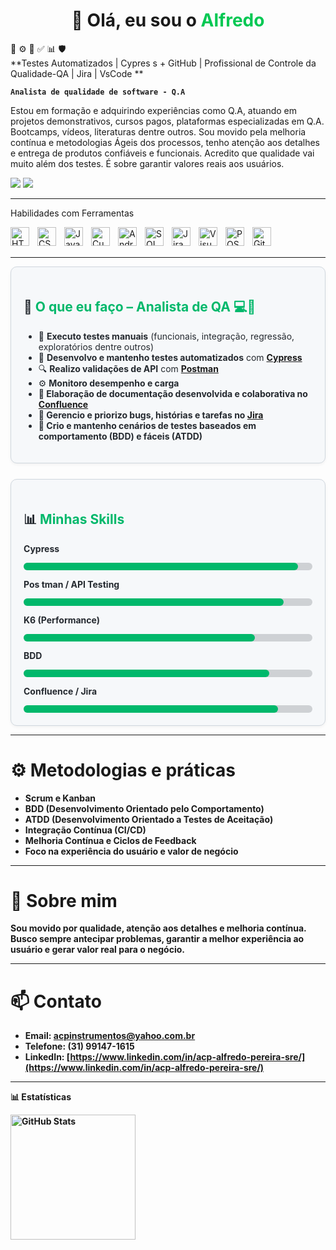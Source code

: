 <div align="center">
  <h1>👋 Olá, eu sou o <span style="color:#00C853;">Alfredo</span></h1>
</div>

🧪 ⚙️ 🤖 ✅ 📊 🛡️  
**Testes Automatizados | Cypres s + GitHub | Profissional de Controle da Qualidade-QA | Jira | VsCode **

**`Analista de qualidade de software - Q.A`**

Estou em formação e adquirindo experiências como Q.A, atuando em projetos demonstrativos, cursos pagos, plataformas especializadas em Q.A. Bootcamps, vídeos, literaturas dentre outros. 
Sou movido pela melhoria contínua e metodologias Ágeis dos processos, tenho atenção aos detalhes e entrega de produtos confiáveis e funcionais. Acredito que qualidade vai muito além dos testes. É sobre garantir valores reais aos usuários.

<p align="left">
       <a href = "acpinstrumentos@yahoo.com.br"> <img src="https://img.shields.io/badge/-Yahoo-%23333?style=for-the-badge&logo=yahoo&logoColor=white" target="_blank"></a>
    <a href="https://www.linkedin.com/in/acp-alfredo-pereira-sre/" target="_blank"><img src="https://img.shields.io/badge/-LinkedIn-%230077B5?style=for-the-badge&logo=linkedin&logoColor=white"  target="_blank"></a> 
    <a href="https://github.com/Alfredo-Pereira-QA?tab=repositories&sort=stargazers">
           </a>
</p>

---

Habilidades com Ferramentas

<img 
    align="left" 
    alt="HTML"
    title="HTML" 
    width="30px" 
    style="padding-right: 10px;" 
    src="https://cdn.jsdelivr.net/gh/devicons/devicon@latest/icons/html5/html5-original.svg" 
/>
<img 
    align="left" 
    alt="CSS" 
    title="CSS"
    width="30px" 
    style="padding-right: 10px;" 
    src="https://cdn.jsdelivr.net/gh/devicons/devicon@latest/icons/css3/css3-original.svg" 
/>
<img 
    align="left" 
    alt="JavaScript" 
    title="JavaScript"
    width="30px" 
    style="padding-right: 10px;" 
    src="https://cdn.jsdelivr.net/gh/devicons/devicon@latest/icons/javascript/javascript-original.svg" 
/>
<img 
    align="left" 
    alt="Cucumber"
    title="Cucumber" 
    width="30px" 
    style="padding-right: 10px;" 
    src="https://cdn.jsdelivr.net/gh/devicons/devicon@latest/icons/cucumber/cucumber-plain.svg"
/>
<img 
    align="left" 
    alt="Android" 
    title="Android"
    width="30px" 
    style="padding-right: 10px;" 
    src="https://cdn.jsdelivr.net/gh/devicons/devicon@latest/icons/android/android-original.svg"
/>
<img 
    align="left" 
    alt="SQL"
    title="SQL" 
    width="30px" 
    style="padding-right: 10px;" 
    src="https://cdn.jsdelivr.net/gh/devicons/devicon@latest/icons/postgresql/postgresql-original.svg"
/>
<img 
    align="left" 
    alt="Jira" 
    title="Jira"
    width="30px" 
    style="padding-right: 10px;" 
    src="https://cdn.jsdelivr.net/gh/devicons/devicon@latest/icons/jira/jira-original.svg"
/>
<img 
    align="left" 
    alt="Visualcode" 
    title="Visualcode"
    width="30px" 
    style="padding-right: 10px;" 
    src="https://cdn.jsdelivr.net/gh/devicons/devicon@latest/icons/vscode/vscode-original.svg" 
/>
<img 
    align="left" 
    alt="POSTMAN" 
    title="POSTMAN"
    width="30px" 
    style="padding-right: 10px;" 
    src="https://cdn.jsdelivr.net/gh/devicons/devicon@latest/icons/postman/postman-original.svg"
/>
<img 
    align="left" 
    alt="Git" 
    title="Git"
    width="30px" 
    style="padding-right: 10px;" 
    src="https://cdn.jsdelivr.net/gh/devicons/devicon@latest/icons/git/git-original.svg" 
/>
<br/>
<br/>

---

<div align="left" style=" background-color: var(--color-canvas-subtle, #f6f8fa); color: var(--color-fg-default, #24292f); border: 1px solid var(--color-border-default, #d0d7de); border-radius: 10px; padding: 20px; box-shadow: 0 2px 5px rgba(0,0,0,0.05); margin-bottom: 25px; "> <h2>🧩 <span style="color: var(--color-accent-fg, #00b86b);">O que eu faço – Analista de QA 💻🧠</span></h2> <ul> <li>🧪 <strong>Executo testes manuais</strong> (funcionais, integração, regressão, exploratórios dentre outros)</li> <li>🤖 <strong>Desenvolvo e mantenho testes automatizados</strong> com <a href="https://www.cypress.io/" target="_blank"><strong>Cypress</strong></a> </strong></a></li> <li>🔍 <strong>Realizo validações de API</strong> com <a href="https://www.postman.com/" target="_blank"><strong>Postman</strong></a></li> <li>⚙️ <strong>Monitoro desempenho e carga</a></li> <li>📝 <strong>Elaboração de documentação</strong> desenvolvida e colaborativa no <a href="https://www.atlassian.com/software/confluence" target="_blank"><strong>Confluence</strong></a></li> <li>🐞 <strong>Gerencio e priorizo bugs, histórias e tarefas</strong> no <a href="https://www.atlassian.com/software/jira" target="_blank"><strong>Jira</strong></a></li> <li>🧠 <strong>Crio e mantenho cenários de testes baseados em comportamento (BDD)</strong> e <strong>fáceis (ATDD)</strong></li> </ul> </div> <!-- Gráfico de Skills --> <div align="left" style=" background-color: var(--color-canvas-subtle, #f6f8fa); color: var(--color-fg-default, #24292f); border: 1px solid var(--color-border-default, #d0d7de); border-radius: 10px; padding: 20px; box-shadow: 0 2px 5px rgba(0,0,0,0.05); "> <h2>📊 <span style="color: var(--color-accent-fg, #00b86b);">Minhas Skills</span></h2> <p><strong>Cypress</strong></p> <div style="background-color:#30363d33; border-radius:6px; height:12px;"> <div style="width:95%; height:12px; border-radius:6px; background-color:#00b86b;"></div> </div> <p><strong>Pos tman / API Testing</strong></p> <div style="background-color:#30363d33; border-radius:6px; height:12px;"> <div style="width:90%; height:12px; border-radius:6px; background-color:#00b86b;"></div> </div> <p><strong>K6 (Performance)</strong></p> <div style="background-color:#30363d33; border-radius:6px; height:12px;"> <div style="width:80%; height:12px; border-radius:6px; background-color:#00b86b;"></div> </div> <p><strong>BDD </strong></p> <div style="background-color:#30363d33; border-radius:6px; height:12px;"> <div style="width:85%; height:12px; border-radius:6px; background-color:#00b86b;"></div> </div> <p><strong>Confluence / Jira</strong></p> <div style="background-color:#30363d33; border-radius:6px; height:12px;"> <div style="width:88%; height:12px; border-radius:6px; background-color:#00b86b;"></div> </div> </div>

---

# ⚙️ Metodologias e práticas

- **Scrum e Kanban**
- **BDD** (Desenvolvimento Orientado pelo Comportamento)
- **ATDD** (Desenvolvimento Orientado a Testes de Aceitação)
- **Integração Contínua (CI/CD)**
- **Melhoria Contínua e Ciclos de Feedback**
- **Foco na experiência do usuário e valor de negócio**

---

# 🚀 Sobre mim

Sou movido por **qualidade, atenção aos detalhes e melhoria contínua**.  
Busco sempre **antecipar problemas, garantir a melhor experiência ao usuário e gerar valor real para o negócio**.

---

# 📫 Contato

- Email:   [acpinstrumentos@yahoo.com.br](mailto:acpinstrumentos@yahoo.com.br)  
- Telefone: (31) 99147-1615  
- LinkedIn: [https://www.linkedin.com/in/acp-alfredo-pereira-sre/](https://www.linkedin.com/in/acp-alfredo-pereira-sre/)


---

📊 Estatísticas

<p>
  <img 
    align="left" 
    alt="GitHub Stats" 
    height="200" 
    style="padding-right: 10px;" 
 src="https://github-readme-stats.vercel.app/api?username=Alfredo-Pereira-QA&show_icons=true&theme=tokyonight&include_all_commits=true&locale=pt-br" 
  />
         
       
</p>

